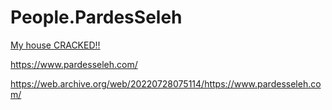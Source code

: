 # People.PardesSeleh
[My house CRACKED!!](https://www.youtube.com/watch?v=GD1qrFHb-Ao&amp;ab_channel=PardesSeleh)

https://www.pardesseleh.com/

https://web.archive.org/web/20220728075114/https://www.pardesseleh.com/
